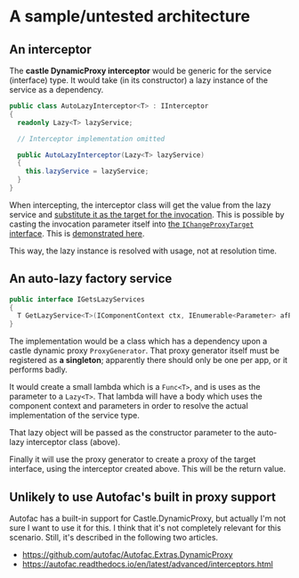 # A sample/untested architecture
## An interceptor
The **castle DynamicProxy interceptor** would be generic for the service (interface) type. It would take (in its constructor) a lazy instance of the service as a dependency.

```csharp
public class AutoLazyInterceptor<T> : IInterceptor
{
  readonly Lazy<T> lazyService;

  // Interceptor implementation omitted

  public AutoLazyInterceptor(Lazy<T> lazyService)
  {
    this.lazyService = lazyService;
  }
}
```

When intercepting, the interceptor class will get the value from the lazy service and [substitute it as the target for the invocation](https://kozmic.net/2009/04/27/castle-dynamic-proxy-tutorial-part-x-interface-proxies-with-target/). This is possible by casting the invocation parameter itself into [the `IChangeProxyTarget` interface](https://github.com/castleproject/Core/blob/master/src/Castle.Core/DynamicProxy/IChangeProxyTarget.cs). This is [demonstrated here](https://stackoverflow.com/a/17967944/6221779).

This way, the lazy instance is resolved with usage, not at resolution time.

## An auto-lazy factory service
```csharp
public interface IGetsLazyServices
{
  T GetLazyService<T>(IComponentContext ctx, IEnumerable<Parameter> afParams);
}
```

The implementation would be a class which has a dependency upon a castle dynamic proxy `ProxyGenerator`. That proxy generator itself must be registered as **a singleton**; apparently there should only be one per app, or it performs badly.

It would create a small lambda which is a `Func<T>`, and is uses as the parameter to a `Lazy<T>`. That lambda will have a body which uses the component context and parameters in order to resolve the actual implementation of the service type.

That lazy object will be passed as the constructor parameter to the auto-lazy interceptor class (above).

Finally it will use the proxy generator to create a proxy of the target interface, using the interceptor created above. This will be the return value.

## Unlikely to use Autofac's built in proxy support
Autofac has a built-in support for Castle.DynamicProxy, but actually I'm not sure I want to use it for this.  I think that it's not completely relevant for this scenario.  Still, it's described in the following two articles.

* https://github.com/autofac/Autofac.Extras.DynamicProxy
* https://autofac.readthedocs.io/en/latest/advanced/interceptors.html
